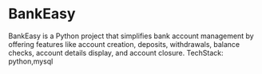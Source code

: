 # BankEasy
 BankEasy is a Python project that simplifies bank account management by offering features like account creation, deposits, withdrawals, balance checks, account details display, and account closure. TechStack: python,mysql
